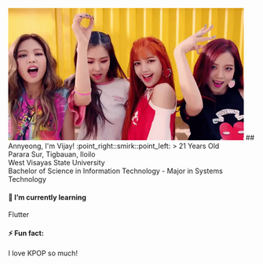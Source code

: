 <img src="Giphy.gif"/>
## Annyeong, I'm Vijay! :point_right::smirk::point_left:
> 21 Years Old<br>
  Parara Sur, Tigbauan, Iloilo <br>
  West Visayas State University<br>
  Bachelor of Science in Information Technology - Major in Systems Technology<br>
  
#### 🌱 I’m currently learning
Flutter
#### ⚡ Fun fact:
I love KPOP so much!
<!--
**SoneVijay/SoneVijay** is a ✨ _special_ ✨ repository because its `README.md` (this file) appears on your GitHub profile.

Here are some ideas to get you started:

- 🔭 I’m currently working on ...
- 🌱 I’m currently learning ...
- 👯 I’m looking to collaborate on ...
- 🤔 I’m looking for help with ...
- 💬 Ask me about ...
- 📫 How to reach me: ...
- 😄 Pronouns: ...
- ⚡ Fun fact: ...
-->
